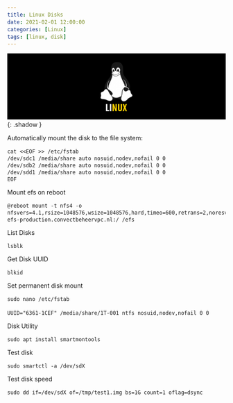 ```yaml
---
title: Linux Disks
date: 2021-02-01 12:00:00
categories: [Linux]
tags: [linux, disk]
---
```

<script defer data-domain="senad-d.github.io" src="https://plus.seki.ink/js/script.js"></script>

![](https://github.com/senad-d/senad-d.github.io/blob/main/_media/images/linux-banner.png?raw=true){: .shadow }

Automatically mount the disk to the file system:
```shell
cat <<EOF >> /etc/fstab
/dev/sdc1 /media/share auto nosuid,nodev,nofail 0 0
/dev/sdb2 /media/share auto nosuid,nodev,nofail 0 0
/dev/sdd1 /media/share auto nosuid,nodev,nofail 0 0
EOF
```

Mount efs on reboot
```shell
@reboot mount -t nfs4 -o nfsvers=4.1,rsize=1048576,wsize=1048576,hard,timeo=600,retrans=2,noresvport efs-production.convectbeheervpc.nl:/ /efs
```

List Disks
```shell
lsblk
```

Get Disk UUID
```shell
blkid
```

Set permanent disk mount 
```shell
sudo nano /etc/fstab

UUID="6361-1CEF" /media/share/1T-001 ntfs nosuid,nodev,nofail 0 0
```

Disk Utility
```shell
sudo apt install smartmontools
```

Test disk
```shell
sudo smartctl -a /dev/sdX
```

Test disk speed
```shell
sudo dd if=/dev/sdX of=/tmp/test1.img bs=1G count=1 oflag=dsync
```
